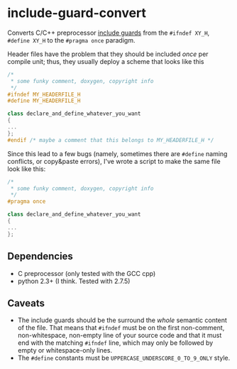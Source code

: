 include-guard-convert
=====================

Converts C/C++ preprocessor [include guards](http://en.wikipedia.org/wiki/Include_guard) from the `#ifndef XY_H`, `#define XY_H` to the `#pragma once` paradigm.

Header files have the problem that they should be included *once* per compile unit; thus, they usually deploy a scheme that looks like this

```c++
/*
 * some funky comment, doxygen, copyright info
 */
#ifndef MY_HEADERFILE_H
#define MY_HEADERFILE_H

class declare_and_define_whatever_you_want
{
...
};
#endif /* maybe a comment that this belongs to MY_HEADERFILE_H */
```

Since this lead to a few bugs (namely, sometimes there are `#define` naming conflicts, or copy&paste errors), I've wrote a script to make the same file look like this:

```c++
/*
 * some funky comment, doxygen, copyright info
 */
#pragma once

class declare_and_define_whatever_you_want
{
...
};
```

## Dependencies

* C preprocessor (only tested with the GCC cpp)
* python 2.3+ (I think. Tested with 2.7.5)

## Caveats

* The include guards should be the surround the *whole* semantic content of the file. That means that `#ifndef` must be on the first non-comment, non-whitespace, non-empty line of your source code and that it must end with the matching `#ifndef` line, which may only be followed by empty or whitespace-only lines.
* The `#define` constants must be `UPPERCASE_UNDERSCORE_0_TO_9_ONLY` style. 
